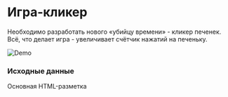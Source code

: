 # Игра-кликер

Необходимо разработать нового «убийцу времени» - кликер печенек. Всё, что делает игра - 
увеличивает счётчик нажатий на печеньку.

![Demo](./demo.gif)

### Исходные данные

Основная HTML-разметка

